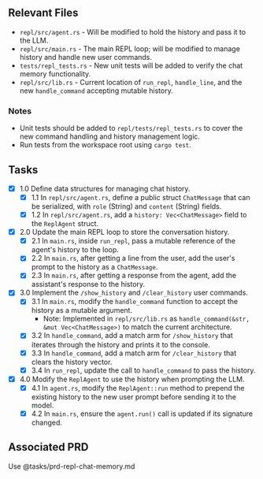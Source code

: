 
## Relevant Files

- `repl/src/agent.rs` - Will be modified to hold the history and pass it to the LLM.
- `repl/src/main.rs` - The main REPL loop; will be modified to manage history and handle new user commands.
- `tests/repl_tests.rs` - New unit tests will be added to verify the chat memory functionality.
 - `repl/src/lib.rs` - Current location of `run_repl`, `handle_line`, and the new `handle_command` accepting mutable history.

### Notes

- Unit tests should be added to `repl/tests/repl_tests.rs` to cover the new command handling and history management logic.
- Run tests from the workspace root using `cargo test`.

## Tasks

- [x] 1.0 Define data structures for managing chat history.
  - [x] 1.1 In `repl/src/agent.rs`, define a public struct `ChatMessage` that can be serialized, with `role` (String) and `content` (String) fields.
  - [x] 1.2 In `repl/src/agent.rs`, add a `history: Vec<ChatMessage>` field to the `ReplAgent` struct.

- [x] 2.0 Update the main REPL loop to store the conversation history.
  - [x] 2.1 In `main.rs`, inside `run_repl`, pass a mutable reference of the agent's history to the loop.
  - [x] 2.2 In `main.rs`, after getting a line from the user, add the user's prompt to the history as a `ChatMessage`.
  - [x] 2.3 In `main.rs`, after getting a response from the agent, add the assistant's response to the history.

- [x] 3.0 Implement the `/show_history` and `/clear_history` user commands.
  - [x] 3.1 In `main.rs`, modify the `handle_command` function to accept the history as a mutable argument.
    - Note: Implemented in `repl/src/lib.rs` as `handle_command(&str, &mut Vec<ChatMessage>)` to match the current architecture.
  - [x] 3.2 In `handle_command`, add a match arm for `/show_history` that iterates through the history and prints it to the console.
  - [x] 3.3 In `handle_command`, add a match arm for `/clear_history` that clears the history vector.
  - [x] 3.4 In `run_repl`, update the call to `handle_command` to pass the history.

- [x] 4.0 Modify the `ReplAgent` to use the history when prompting the LLM.
  - [x] 4.1 In `agent.rs`, modify the `ReplAgent::run` method to prepend the existing history to the new user prompt before sending it to the model.
  - [x] 4.2 In `main.rs`, ensure the `agent.run()` call is updated if its signature changed.

## Associated PRD

Use @tasks/prd-repl-chat-memory.md
